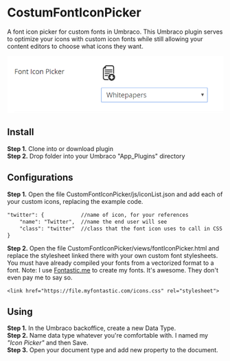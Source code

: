 # CostumFontIconPicker
A font icon picker for custom fonts in Umbraco. This Umbraco plugin serves to optimize your icons with custom icon fonts while still allowing your content editors to choose what icons they want. 

<p>
	<img src="readme/intro-image.png" alt="A font icon picker for custom fonts in Umbraco" />
</p>

## Install
<b>Step 1.</b> Clone into or download plugin <br />
<b>Step 2.</b> Drop folder into your Umbraco "App_Plugins" directory

## Configurations
<b>Step 1.</b> Open the file CustomFontIconPicker/js/iconList.json and add each of your custom icons, replacing the example code.
```
"twitter": {  			//name of icon, for your references
	"name": "Twitter", 	//name the end user will see
	"class": "twitter" 	//class that the font icon uses to call in CSS
}
```
<b>Step 2.</b> Open the file CustomFontIconPicker/views/fontIconPicker.html and replace the stylesheet linked there with your own custom font stylesheets. You must have already compiled your fonts from a vectorized format to a font.
Note: I use <a href="http://fontastic.me/" target="_blank">Fontastic.me</a> to create my fonts. It's awesome. They don't even pay me to say so.
```
<link href="https://file.myfontastic.com/icons.css" rel="stylesheet">
```

## Using
<b>Step 1.</b> In the Umbraco backoffice, create a new Data Type.<br />
<b>Step 2.</b> Name data type whatever you're comfortable with. I named my <i>"Icon Picker"</i> and then Save.<br />
<b>Step 3.</b> Open your document type and add new property to the document.